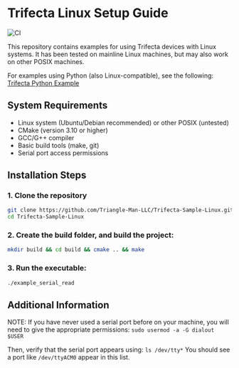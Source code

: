 # Trifecta Linux Setup Guide

![CI](https://github.com/Triangle-Man-LLC/Trifecta-Sample-Linux/actions/workflows/main.yml/badge.svg)

This repository contains examples for using Trifecta devices with Linux systems.
It has been tested on mainline Linux machines, but may also work on other POSIX machines.

For examples using Python (also Linux-compatible), see the following: <a href = "https://github.com/Triangle-Man-LLC/Trifecta-Python-Samples/tree/main/Trifecta-Python">Trifecta Python Example</a>

## System Requirements
- Linux system (Ubuntu/Debian recommended) or other POSIX (untested)
- CMake (version 3.10 or higher)
- GCC/G++ compiler
- Basic build tools (make, git)
- Serial port access permissions

## Installation Steps

### 1. Clone the repository
```bash
git clone https://github.com/Triangle-Man-LLC/Trifecta-Sample-Linux.git
cd Trifecta-Sample-Linux
```

### 2. Create the build folder, and build the project:
```bash
mkdir build && cd build && cmake .. && make
```

### 3. Run the executable:
```bash
./example_serial_read
```

## Additional Information

NOTE: If you have never used a serial port before on your machine, you will need to give the appropriate permissions:
`sudo usermod -a -G dialout $USER`

Then, verify that the serial port appears using:
`ls /dev/tty*`
You should see a port like `/dev/ttyACM0` appear in this list.